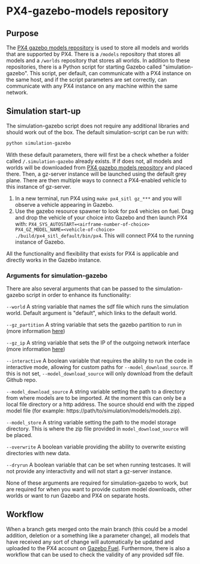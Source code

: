 # PX4-gazebo-models repository

## Purpose

The [PX4 gazebo models repository](https://github.com/PX4/PX4-gazebo-models) is used to store all models and worlds that are supported by PX4.
There is a `/models` repository that stores all models and a `/worlds` repository that stores all worlds.
In addition to these repositories, there is a Python script for starting Gazebo called "simulation-gazebo".
This script, per default, can communicate with a PX4 instance on the same host, and if the script parameters are set correctly, can communicate with any PX4 instance on any machine within the same network.

## Simulation start-up

The simulation-gazebo script does not require any additional libraries and should work out of the box.
The default simulation-script can be run with:

```sh
python simulation-gazebo
```

With these default parameters, there will first be a check whether a folder called `/.simulation-gazebo` already exists.
If if does not, all models and worlds will be downloaded from [PX4 gazebo models repository](https://github.com/PX4/PX4-gazebo-models) and placed there.
Then, a gz-server instance will be launched using the default grey plane.
There are then multiple ways to connect a PX4-enabled vehicle to this instance of gz-server.

1. In a new terminal, run PX4 using `make px4_sitl gz_***` and you will observe a vehicle appearing in Gazebo.
2. Use the gazebo resource spawner to look for px4 vehicles on fuel.
   Drag and drop the vehicle of your choice into Gazebo and then launch PX4 with: `PX4_SYS_AUTOSTART=<airframe-number-of-choice> PX4_GZ_MODEL_NAME=<vehicle-of-choice> ./build/px4_sitl_default/bin/px4`.
   This will connect PX4 to the running instance of Gazebo.

All the functionality and flexibility that exists for PX4 is applicable and directly works in the Gazebo instance.

### Arguments for simulation-gazebo

There are also several arguments that can be passed to the simulation-gazebo script in order to enhance its functionality:

`--world` A string variable that names the sdf file which runs the simulation world.
Default argument is "default", which links to the default world.

`--gz_partition` A string variable that sets the gazebo partition to run in (more information [here](https://gazebosim.org/api/transport/13/envvars.html))

`--gz_ip` A string variable that sets the IP of the outgoing network interface (more information [here](https://gazebosim.org/api/transport/13/envvars.html))

`--interactive` A boolean variable that requires the ability to run the code in interactive mode, allowing for custom paths for `--model_download_source`. If this is not set, `--model_download_source` will only download from the default Github repo.

`--model_download_source` A string variable setting the path to a directory from where models are to be imported.
At the moment this can only be a local file directory or a http address.
The source should end with the zipped model file (for example: https://path/to/simulation/models/models.zip).

`--model_store` A string variable setting the path to the model storage directory.
This is where the zip file provided in `model_download_source` will be placed.

`--overwrite` A boolean variable providing the ability to overwrite existing directories with new data.

`--dryrun` A boolean variable that can be set when running testcases.
It will not provide any interactivity and will not start a gz-server instance.

None of these arguments are required for simulation-gazebo to work, but are required for when you want to provide custom model downloads, other worlds or want to run Gazebo and PX4 on separate hosts.

## Workflow

When a branch gets merged onto the main branch (this could be a model addition, deletion or a something like a parameter change), all models that have received any sort of change will automatically be updated and uploaded to the PX4 account on [Gazebo Fuel](https://app.gazebosim.org/PX4).
Furthermore, there is also a workflow that can be used to check the validity of any provided sdf file.
